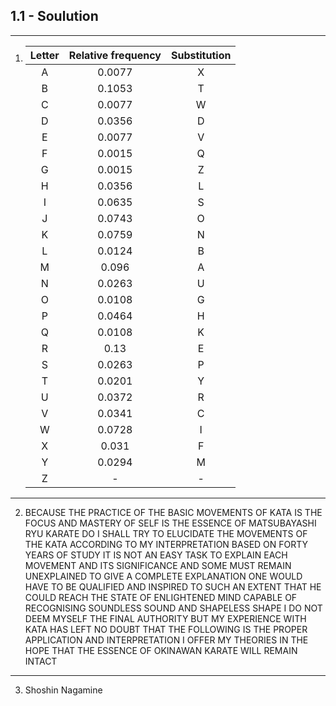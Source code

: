 ## 1.1 - Soulution

---

1.  | Letter | Relative frequency | Substitution |
    | :----: | :----------------: | :----------: |
    |   A    |       0.0077       |      X       |
    |   B    |       0.1053       |      T       |
    |   C    |       0.0077       |      W       |
    |   D    |       0.0356       |      D       |
    |   E    |       0.0077       |      V       |
    |   F    |       0.0015       |      Q       |
    |   G    |       0.0015       |      Z       |
    |   H    |       0.0356       |      L       |
    |   I    |       0.0635       |      S       |
    |   J    |       0.0743       |      O       |
    |   K    |       0.0759       |      N       |
    |   L    |       0.0124       |      B       |
    |   M    |       0.096        |      A       |
    |   N    |       0.0263       |      U       |
    |   O    |       0.0108       |      G       |
    |   P    |       0.0464       |      H       |
    |   Q    |       0.0108       |      K       |
    |   R    |        0.13        |      E       |
    |   S    |       0.0263       |      P       |
    |   T    |       0.0201       |      Y       |
    |   U    |       0.0372       |      R       |
    |   V    |       0.0341       |      C       |
    |   W    |       0.0728       |      I       |
    |   X    |       0.031        |      F       |
    |   Y    |       0.0294       |      M       |
    |   Z    |         -          |      -       |

---

2. BECAUSE THE PRACTICE OF THE BASIC MOVEMENTS OF KATA IS THE FOCUS AND MASTERY OF SELF IS THE ESSENCE OF MATSUBAYASHI RYU KARATE DO I SHALL TRY TO ELUCIDATE THE MOVEMENTS OF THE KATA ACCORDING TO MY INTERPRETATION BASED ON FORTY YEARS OF STUDY IT IS NOT AN EASY TASK TO EXPLAIN EACH MOVEMENT AND ITS SIGNIFICANCE AND SOME MUST REMAIN UNEXPLAINED TO GIVE A COMPLETE EXPLANATION ONE WOULD HAVE TO BE QUALIFIED AND INSPIRED TO SUCH AN EXTENT THAT HE COULD REACH THE STATE OF ENLIGHTENED MIND CAPABLE OF RECOGNISING SOUNDLESS SOUND AND SHAPELESS SHAPE I DO NOT DEEM MYSELF THE FINAL AUTHORITY BUT MY EXPERIENCE WITH KATA HAS LEFT NO DOUBT THAT THE FOLLOWING IS THE PROPER APPLICATION AND INTERPRETATION I OFFER MY THEORIES IN THE HOPE THAT THE ESSENCE OF OKINAWAN KARATE WILL REMAIN INTACT

---

3. Shoshin Nagamine
